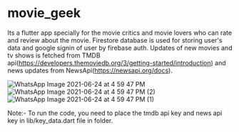 # movie_geek
 
Its a flutter app specially for the movie critics and movie lovers who can rate and review about the movie. Firestore database is used for storing user's data and google signin of user by firebase auth. Updates of new movies and tv shows is fetched from TMDB api(https://developers.themoviedb.org/3/getting-started/introduction) and news updates from NewsApi(https://newsapi.org/docs).


![WhatsApp Image 2021-06-24 at 4 59 47 PM](https://user-images.githubusercontent.com/63593071/123255698-c61ccf00-d50d-11eb-80a1-c842a3f2c8a2.jpeg) ![WhatsApp Image 2021-06-24 at 4 59 47 PM (2)](https://user-images.githubusercontent.com/63593071/123255770-d8970880-d50d-11eb-9ade-c583ce356efa.jpeg)
![WhatsApp Image 2021-06-24 at 4 59 47 PM (1)](https://user-images.githubusercontent.com/63593071/123255737-d03ecd80-d50d-11eb-8fd6-5dcb820d74b5.jpeg)

Note:- To run the code, you need to place the tmdb api key and news api key in lib/key_data.dart file in  folder.
